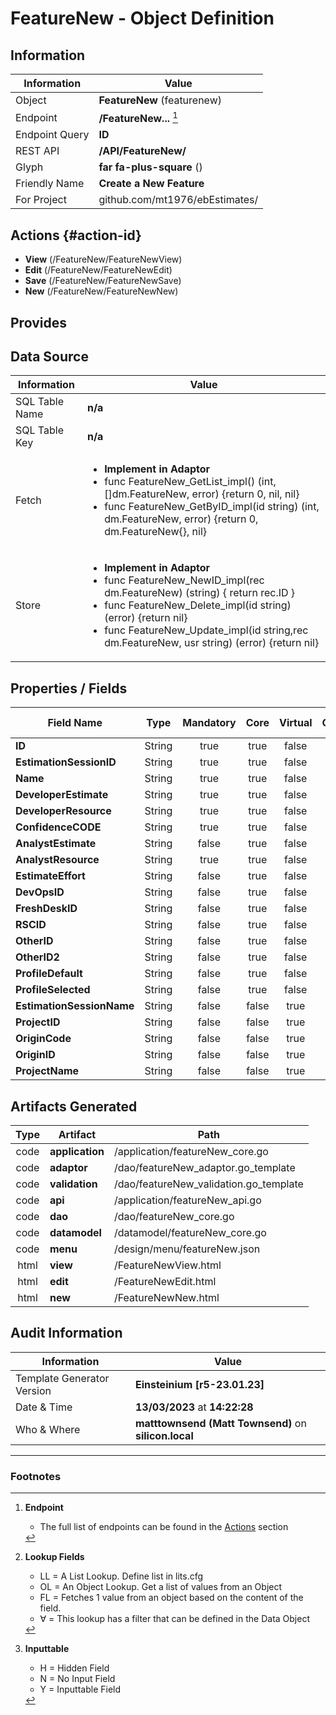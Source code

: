 # **FeatureNew** - Object Definition
##  Information
| Information  | Value  |
|---|---|
|Object         |**FeatureNew** (featurenew) |
|Endpoint 	    |**/FeatureNew...** [^1]|
|Endpoint Query |**ID**|
|REST API|**/API/FeatureNew/**|
Glyph|**far fa-plus-square** ()
Friendly Name|**Create a New Feature**|
|For Project    |github.com/mt1976/ebEstimates/|

##  Actions {#action-id}

* **View** (/FeatureNew/FeatureNewView)
* **Edit** (/FeatureNew/FeatureNewEdit)
* **Save** (/FeatureNew/FeatureNewSave)
* **New** (/FeatureNew/FeatureNewNew)








##  Provides







##  Data Source 
| Information  | Value  |
|---|---|
SQL Table Name       | **n/a**
SQL Table Key | **n/a**
Fetch|<ul><li>**Implement in Adaptor**</li><li> func FeatureNew_GetList_impl() (int, []dm.FeatureNew, error) {return 0, nil, nil}</li><li>func FeatureNew_GetByID_impl(id string) (int, dm.FeatureNew, error) {return 0, dm.FeatureNew{}, nil}</li></ul>
Store|<ul><li>**Implement in Adaptor**</li><li>func FeatureNew_NewID_impl(rec dm.FeatureNew) (string) { return rec.ID } </li><li>func FeatureNew_Delete_impl(id string) (error) {return nil}</li><li>func FeatureNew_Update_impl(id string,rec dm.FeatureNew, usr string) (error) {return nil}</li></ul>

##  Properties / Fields
| Field Name| Type | Mandatory | Core | Virtual | Overide | Lookup [^2]| Lookup Object      | Lookup Field Source         | Lookup Return Value                | Inputable [^3]|DB Column|Default Value| No Change | Callout | Internal | Display | Mask |
| -- | --  | :--: | :--: | :--: |:--: |:--: |:--: |-- |-- |:--: |-- | --| :--: | :--: | :--: | -- | -- |
|**ID**|String|true|true|false|true|||||NH|ID||false|false|false|text||
|**EstimationSessionID**|String|true|true|false|false|OL∀|EstimationSession|EstimationSessionID_EstimationSessionID|EstimationSession_Name|Y|EstimationSessionID||false|false|false|text||
|**Name**|String|true|true|false|false|||||Y|Name||false|false|false|text||
|**DeveloperEstimate**|String|true|true|false|true|||||Y|DeveloperEstimate||false|true|false|number||
|**DeveloperResource**|String|true|true|false|true|OL|Resource|Resource_Code|Resource_Name|Y|DeveloperResource||false|true|false|text||
|**ConfidenceCODE**|String|true|true|false|true|OL|Confidence|Confidence_Code|EstimationState_Name|Y|ConfidenceCODE||false|true|false|text|true|
|**AnalystEstimate**|String|false|true|false|true|||||Y|AnalystEstimate||false|false|false|number||
|**AnalystResource**|String|true|true|false|false|OL∀|Resource|Resource_Code|Resource_Name|Y|AnalystResource||false|true|false|text||
|**EstimateEffort**|String|false|true|false|true|||||Y|EstimateEffort||false|true|false|number||
|**DevOpsID**|String|false|true|false|false|||||Y|DevOpsID||false|false|false|text||
|**FreshDeskID**|String|false|true|false|false|||||Y|FreshDeskID||false|false|false|text||
|**RSCID**|String|false|true|false|false|||||Y|RSCID||false|false|false|text||
|**OtherID**|String|false|true|false|false|||||Y|OtherID||false|false|false|text||
|**OtherID2**|String|false|true|false|false|||||Y|OtherID2||false|false|false|text||
|**ProfileDefault**|String|false|true|false|false|OL∀|Profile|Profile_ProfileID|Profile_Name|N|ProfileDefault||false|false|false|text||
|**ProfileSelected**|String|false|true|false|false|OL∀|Profile|Profile_ProfileID|Profile_Name|Y|ProfileSelected||false|false|false|text||
|**EstimationSessionName**|String|false|false|true|true|||||NH|||false|true|false|text||
|**ProjectID**|String|false|false|true|true|||||NH|||false|true|false|text||
|**OriginCode**|String|false|false|true|false|||||N|||false|true|false|text||
|**OriginID**|String|false|false|true|true|||||NH|||false|true|false|text||
|**ProjectName**|String|false|false|true|true|||||NH|||false|true|false|text||


##  Artifacts Generated
| Type | Artifact | Path|
| :--: | -- | -- |
| code | **application** | /application/featureNew_core.go |
| code | **adaptor** | /dao/featureNew_adaptor.go_template |
| code | **validation** | /dao/featureNew_validation.go_template |
| code | **api** | /application/featureNew_api.go |
| code | **dao** | /dao/featureNew_core.go |
| code | **datamodel** | /datamodel/featureNew_core.go |
| code | **menu** | /design/menu/featureNew.json |
| html | **view** | /FeatureNewView.html |
| html | **edit** | /FeatureNewEdit.html |
| html | **new** | /FeatureNewNew.html |


## Audit Information
| Information  | Value |
|---|---|
Template Generator Version   | **Einsteinium [r5-23.01.23]**
Date & Time		     | **13/03/2023** at **14:22:28**
Who & Where		     | **matttownsend (Matt Townsend)** on **silicon.local**

---
### Footnotes
[^1]: **Endpoint**
    * The full list of endpoints can be found in the [Actions](#action-id) section
[^2]: **Lookup Fields**
    * LL = A List Lookup. Define list in lits.cfg
    * OL = An Object Lookup. Get a list of values from an Object
    * FL = Fetches 1 value from an object based on the content of the field. 
    * ∀ = This lookup has a filter that can be defined in the Data Object
[^3]: **Inputtable**   
    * H = Hidden Field
    * N = No Input Field
    * Y = Inputtable Field